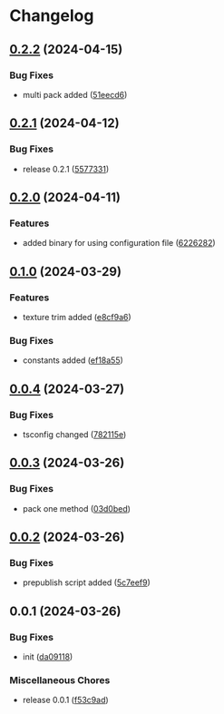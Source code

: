 # Changelog

## [0.2.2](https://github.com/ksv90/texture-packer/compare/v0.2.1...v0.2.2) (2024-04-15)


### Bug Fixes

* multi pack added ([51eecd6](https://github.com/ksv90/texture-packer/commit/51eecd6ce07ee78a2cc2e16cd9fd7647aeaeffed))

## [0.2.1](https://github.com/ksv90/texture-packer/compare/v0.2.0...v0.2.1) (2024-04-12)


### Bug Fixes

* release 0.2.1 ([5577331](https://github.com/ksv90/texture-packer/commit/55773312b13040a4f1beb81c7469fee0c31abcd7))

## [0.2.0](https://github.com/ksv90/texture-packer/compare/v0.1.0...v0.2.0) (2024-04-11)


### Features

* added binary for using configuration file ([6226282](https://github.com/ksv90/texture-packer/commit/6226282916053d187b0b820c5ff125b09500ce3c))

## [0.1.0](https://github.com/ksv90/texture-packer/compare/v0.0.4...v0.1.0) (2024-03-29)


### Features

* texture trim added ([e8cf9a6](https://github.com/ksv90/texture-packer/commit/e8cf9a6c2631c251dc355f7b88ec3077c93bb448))


### Bug Fixes

* constants added ([ef18a55](https://github.com/ksv90/texture-packer/commit/ef18a55c09abed6fce9dd0be2ff23113ea95bd53))

## [0.0.4](https://github.com/ksv90/texture-packer/compare/v0.0.3...v0.0.4) (2024-03-27)


### Bug Fixes

* tsconfig changed ([782115e](https://github.com/ksv90/texture-packer/commit/782115e6693a4366b6e94b5e0bcc99efcbcd73f3))

## [0.0.3](https://github.com/ksv90/texture-packer/compare/v0.0.2...v0.0.3) (2024-03-26)


### Bug Fixes

* pack one method ([03d0bed](https://github.com/ksv90/texture-packer/commit/03d0bedbdc69a86607836f07e92efb54bb6edb74))

## [0.0.2](https://github.com/ksv90/texture-packer/compare/v0.0.1...v0.0.2) (2024-03-26)


### Bug Fixes

* prepublish script added ([5c7eef9](https://github.com/ksv90/texture-packer/commit/5c7eef99cc79e9e63800d1a140d0b6ef0dabf07d))

## 0.0.1 (2024-03-26)


### Bug Fixes

* init ([da09118](https://github.com/ksv90/texture-packer/commit/da0911835b3e8d9f47870b760973ee851fd40075))


### Miscellaneous Chores

* release 0.0.1 ([f53c9ad](https://github.com/ksv90/texture-packer/commit/f53c9add3d9342cc2d76cbe61828150d79b16989))
